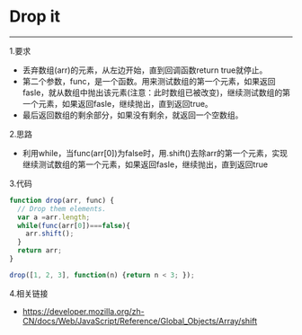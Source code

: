 # Drop it 

---
1.要求

- 丢弃数组(arr)的元素，从左边开始，直到回调函数return true就停止。
- 第二个参数，func，是一个函数。用来测试数组的第一个元素，如果返回fasle，就从数组中抛出该元素(注意：此时数组已被改变)，继续测试数组的第一个元素，如果返回fasle，继续抛出，直到返回true。
- 最后返回数组的剩余部分，如果没有剩余，就返回一个空数组。

2.思路

- 利用while，当func(arr[0])为false时，用.shift()去除arr的第一个元素，实现继续测试数组的第一个元素，如果返回fasle，继续抛出，直到返回true

3.代码

```javascript
function drop(arr, func) {
  // Drop them elements.
  var a =arr.length;
  while(func(arr[0])===false){
    arr.shift();
  }
  return arr;
}

drop([1, 2, 3], function(n) {return n < 3; });
```

4.相关链接

- https://developer.mozilla.org/zh-CN/docs/Web/JavaScript/Reference/Global_Objects/Array/shift